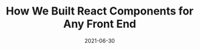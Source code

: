 ---
date: 2021-06-30
publisher: trycourier
tags:
  - react
  - components
target_url: https://www.courier.com/blog/how-we-built-react-components-for-any-front-end
title: How We Built React Components for Any Front End
---